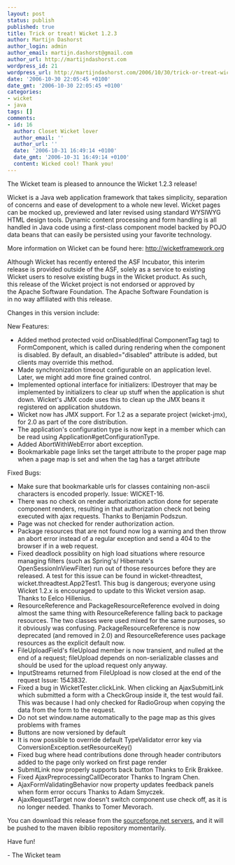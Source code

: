 ```yaml
---
layout: post
status: publish
published: true
title: Trick or treat! Wicket 1.2.3
author: Martijn Dashorst
author_login: admin
author_email: martijn.dashorst@gmail.com
author_url: http://martijndashorst.com
wordpress_id: 21
wordpress_url: http://martijndashorst.com/2006/10/30/trick-or-treat-wicket-123/
date: '2006-10-30 22:05:45 +0100'
date_gmt: '2006-10-30 22:05:45 +0100'
categories:
- wicket
- java
tags: []
comments:
- id: 16
  author: Closet Wicket lover
  author_email: ''
  author_url: ''
  date: '2006-10-31 16:49:14 +0100'
  date_gmt: '2006-10-31 16:49:14 +0100'
  content: Wicked cool! Thank you!
---
```

<p>
The Wicket team is pleased to announce the Wicket 1.2.3 release!</p>
<p>
Wicket is a Java web application framework that takes simplicity, separation of concerns and ease of development to a whole new level. Wicket pages can be mocked up, previewed and later revised using standard WYSIWYG HTML design tools. Dynamic content processing and form handling is all handled in Java code using a first-class component model backed by POJO data beans that can easily be persisted using your favorite technology.</p>
<p>
More information on Wicket can be found here: <a href="http://wicketframework.org">http://wicketframework.org</a></p>
<p>
Although Wicket has recently entered the ASF Incubator, this interim<br />
release is provided outside of the ASF, solely as a service to existing<br />
Wicket users to resolve existing bugs in the Wicket product. As such,<br />
this release of the Wicket project is not endorsed or approved by<br />
the Apache Software Foundation. The Apache Software Foundation is<br />
in no way affiliated with this release.</p>
<p>
Changes in this version include:</p>
<p>
New Features:</p>
<ul>
<li>Added method protected void onDisabled(final ComponentTag tag) to FormComponent, which is called during rendering when the component is disabled. By default, an disabled="disabled" attribute is added, but clients may override this method. </li>
<li>Made synchronization timeout configurable on an application level. Later, we might add more fine grained control. </li>
<li>Implemented optional interface for initializers: IDestroyer that may be implemented by initializers to clear up stuff when the application is shut down. Wicket's JMX code uses this to clean up the JMX beans it registered on application shutdown. </li>
<li>Wicket now has JMX support. For 1.2 as a separate project (wicket-jmx), for 2.0 as part of the core distribution. </li>
<li>The application's configuration type is now kept in a member which can be read using Application#getConfigurationType. </li>
<li>Added AbortWithWebError abort exception. </li>
<li>Bookmarkable page links set the target attribute to the proper page map when a page map is set and when the tag has a target attribute</li>
</ul>
<p>
Fixed Bugs:</p>
<ul>
<li>Make sure that bookmarkable urls for classes containing non-ascii characters is encoded properly.  Issue: WICKET-16.</li>
<li>There was no check on render authorization action done for seperate component renders, resulting in that authorization check not being executed with ajax requests. Thanks to Benjamin Podszun.</li>
<li>Page was not checked for render authorization action.</li>
<li>Package resources that are not found now log a warning and then throw an abort error instead of a regular exception and send a 404 to the browser if in a web request.</li>
<li>Fixed deadlock possiblity on high load situations where resource managing filters (such as Spring's/ Hibernate's OpenSessionInViewFilter) run out of those resources before they are released. A test for this issue can be found in wicket-threadtest, wicket.threadtest.App2Test1. This bug is dangerous; everyone using Wicket 1.2.x is encouraged to update to this Wicket version asap. Thanks to Eelco Hillenius. </li>
<li>ResourceReference and PackageResourceReference evolved in doing almost the same thing with ResourceReference falling back to package resources. The two classes were used mixed for the same purposes, so it obviously was confusing. PackageResourceReference is now deprecated (and removed in 2.0) and ResourceReference uses package resources as the explicit default now. </li>
<li>FileUploadField's fileUpload member is now transient, and nulled at the end of a request; fileUpload depends on non-serializable classes and should be used for the upload request only anyway. </li>
<li>InputStreams returned from FileUpload is now closed at the end of the request  Issue: 1543832. </li>
<li>Fixed a bug in WicketTester.clickLink. When clicking an AjaxSubmitLink which submitted a form with a CheckGroup inside it, the test would fail. This was because I had only checked for RadioGroup when copying the data from the form to the request. </li>
<li>Do not set window.name automatically to the page map as this gives problems with frames </li>
<li>Buttons are now versioned by default </li>
<li>It is now possible to override default TypeValidator error key via ConversionException.setResourceKey() </li>
<li>Fixed bug where head contributions done through header contributors added to the page only worked on first page render </li>
<li>SubmitLink now properly supports back button Thanks to Erik Brakkee. </li>
<li>Fixed AjaxPreprocessingCallDecorator Thanks to Ingram Chen. </li>
<li>AjaxFormValidatingBehavior now property updates feedback panels when form error occurs Thanks to Adam Smyczek. </li>
<li>AjaxRequestTarget now doesn't switch component use check off, as it is no longer needed. Thanks to Tomer Mevorach. </li>
</ul>
<p>
You can download this release from the <a href="http://sourceforge.net/project/showfiles.php?group_id=119783">sourceforge.net servers</a>, and it will be pushed to the maven ibiblio repository momentarily.</p>
<p>
Have fun!</p>
<p>
- The Wicket team</p>
